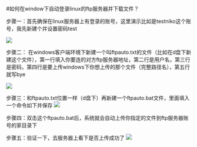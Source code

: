 <!-- --- tag:  windows 云主机 进阶 ftp -->
<!-- --- title: 如何在window下自动登录linux的ftp服务器并下载文件？ -->
#如何在window下自动登录linux的ftp服务器并下载文件？

步骤一：首先确保在linux服务器上有登录的账号，这里演示比如是testniko这个账号，我先新建个并设置密码test

![](http://kb.51hosting.com/_media/kb/ftpauto1.png)

步骤二： 在windows客户端环境下新建一个叫ftpauto.txt的文件（比如在d盘下新建这个文件），第一行填入你要连的对方ftp服务器地址，第二行是用户名，第三行是密码，第四行是要上传windows下你想上传的那个文件（完整路径名），第五行就写bye

![](http://kb.51hosting.com/_media/kb/ftpauto22.png)

步骤三：和ftpauto.txt位置一样（d盘下）再新建一个ftpauto.bat文件，里面填入一个命令如下并保存
![](http://kb.51hosting.com/_media/kb/ftpauto110.png)

步骤四：双击这个ftpauto.bat后，系统就会自动上传你指定的文件到ftp服务器账号的家目录下

步骤五：验证一下，去服务器上看下是否上传成功了
![](http://kb.51hosting.com/_media/kb/ftpauto111.png)
